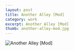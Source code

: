 ```yaml
---
layout: post
title: Another Alley [Mod]
category: work
excerpt: Another Alley [Mod]
thumb: another-alley-mod.jpg
---
```


<p><img src="{{ site.file }}/work/another-alley-mod.jpg" alt="Another Alley [Mod]"></p>